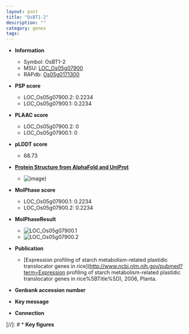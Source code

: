 ```yaml
---
layout: post
title: "OsBT1-2"
description: ""
category: genes
tags: 
---
```


* **Information**  
    + Symbol: OsBT1-2  
    + MSU: [LOC_Os05g07900](http://rice.plantbiology.msu.edu/cgi-bin/ORF_infopage.cgi?orf=LOC_Os05g07900)  
    + RAPdb: [Os05g0171300](http://rapdb.dna.affrc.go.jp/viewer/gbrowse_details/irgsp1?name=Os05g0171300)  

* **PSP score**  
    + LOC_Os05g07900.2: 0.2234 
    + LOC_Os05g07900.1: 0.2234 

* **PLAAC score**  
    + LOC_Os05g07900.2: 0 
    + LOC_Os05g07900.1: 0 

* **pLDDT score**
    + 68.73

* **[Protein Structure from AlphaFold and UniProt](https://www.uniprot.org/uniprotkb/Q65XR7/entry#structure)**
    + ![image](https://ricepsp.github.io/images/Q6/AF-Q65XR7-F1.png))

* **MolPhase score**
    + LOC_Os05g07900.1: 0.2234
    + LOC_Os05g07900.2: 0.2234

* **MolPhaseResult**
    + ![LOC_Os05g07900.1](https://ricepsp.github.io/pictures/LOC_Os05g/LOC_Os05g07900.1.png)
    + ![LOC_Os05g07900.2](https://ricepsp.github.io/pictures/LOC_Os05g/LOC_Os05g07900.2.png)

* **Publication**  
    + [Expression profiling of starch metabolism-related plastidic translocator genes in rice](http://www.ncbi.nlm.nih.gov/pubmed?term=Expression profiling of starch metabolism-related plastidic translocator genes in rice%5BTitle%5D), 2006, Planta.

* **Genbank accession number**  

* **Key message**  

* **Connection**  

[//]: # * **Key figures**  


